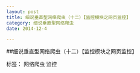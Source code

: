 ```yaml
---
layout: post
title: 细说垂直型网络爬虫（十二）【监控模块之网页监控】
category: 细说垂直型网络爬虫
date: 2014-12-4

---
```


##细说垂直型网络爬虫（十二）【监控模块之网页监控】

标签： 网络爬虫 监控

###








